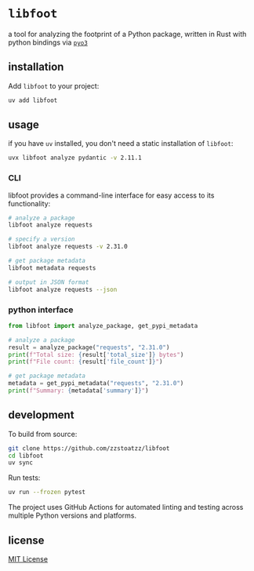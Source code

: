 # `libfoot`

a tool for analyzing the footprint of a Python package, written in Rust with python bindings via [`pyo3`](https://github.com/pyo3/pyo3)

## installation
Add `libfoot` to your project:
```bash
uv add libfoot
```

## usage

if you have `uv` installed, you don't need a static installation of `libfoot`:

```bash
uvx libfoot analyze pydantic -v 2.11.1
```

### CLI

libfoot provides a command-line interface for easy access to its functionality:

```bash
# analyze a package
libfoot analyze requests

# specify a version
libfoot analyze requests -v 2.31.0 

# get package metadata
libfoot metadata requests

# output in JSON format
libfoot analyze requests --json
```


### python interface

```python
from libfoot import analyze_package, get_pypi_metadata

# analyze a package
result = analyze_package("requests", "2.31.0")
print(f"Total size: {result['total_size']} bytes")
print(f"File count: {result['file_count']}")

# get package metadata
metadata = get_pypi_metadata("requests", "2.31.0")
print(f"Summary: {metadata['summary']}")
```

## development

To build from source:

```bash
git clone https://github.com/zzstoatzz/libfoot
cd libfoot
uv sync
```

Run tests:

```bash
uv run --frozen pytest
```

The project uses GitHub Actions for automated linting and testing across multiple Python versions and platforms.

## license

[MIT License](LICENSE)
